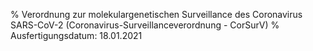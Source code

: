 % Verordnung zur molekulargenetischen Surveillance des Coronavirus SARS-CoV-2  (Coronavirus-Surveillanceverordnung - CorSurV)
% Ausfertigungsdatum: 18.01.2021
 